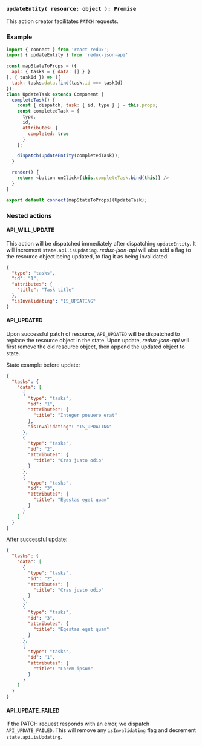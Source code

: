 ### `updateEntity( resource: object ): Promise`

This action creator facilitates `PATCH` requests.

### Example

```js
import { connect } from 'react-redux';
import { updateEntity } from 'redux-json-api'

const mapStateToProps = ({
  api: { tasks = { data: [] } }
}, { taskId }) => ({
  task: tasks.data.find(task.id === taskId)
});
class UpdateTask extends Component {
  completeTask() {
    const { dispatch, task: { id, type } } = this.props;
    const completedTask = {
      type,
      id,
      attributes: {
        completed: true
      }
    };

    dispatch(updateEntity(completedTask));
  }

  render() {
    return <button onClick={this.completeTask.bind(this)} />
  }
}

export default connect(mapStateToProps)(UpdateTask);
```

### Nested actions

#### API_WILL_UPDATE

This action will be dispatched immediately after dispatching `updateEntity`. It will increment `state.api.isUpdating`. _redux-json-api_ will also add a flag to the resource object being updated, to flag it as being invalidated:

```json
{
  "type": "tasks",
  "id": "1",
  "attributes": {
    "title": "Task title"
  },
  "isInvalidating": "IS_UPDATING"
}
```

#### API_UPDATED

Upon successful patch of resource, `API_UPDATED` will be dispatched to replace the resource object in the state. Upon update, _redux-json-api_ will first remove the old resource object, then append the updated object to state.

State example before update:

```json
{
  "tasks": {
    "data": [
      {
        "type": "tasks",
        "id": "1",
        "attributes": {
          "title": "Integer posuere erat"
        },
        "isInvalidating": "IS_UPDATING"
      },
      {
        "type": "tasks",
        "id": "2",
        "attributes": {
          "title": "Cras justo odio"
        }
      },
      {
        "type": "tasks",
        "id": "3",
        "attributes": {
          "title": "Egestas eget quam"
        }
      }
    ]
  }
}
```

After successful update:

```json
{
  "tasks": {
    "data": [
      {
        "type": "tasks",
        "id": "2",
        "attributes": {
          "title": "Cras justo odio"
        }
      },
      {
        "type": "tasks",
        "id": "3",
        "attributes": {
          "title": "Egestas eget quam"
        }
      },
      {
        "type": "tasks",
        "id": "1",
        "attributes": {
          "title": "Lorem ipsum"
        }
      }
    ]
  }
}
```

#### API_UPDATE_FAILED

If the PATCH request responds with an error, we dispatch `API_UPDATE_FAILED`. This will remove any `isInvalidating` flag and decrement `state.api.isUpdating`.
